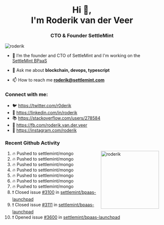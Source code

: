 <h1 align="center">Hi 👋,<br/> I'm Roderik van der Veer</h1>
<h3 align="center">CTO & Founder SettleMint</h3>

<p align="left"> <img src="https://komarev.com/ghpvc/?username=roderik" alt="roderik" /> </p>

- 🔭 I’m the founder and CTO of SettleMint and I'm working on the [SettleMint BPaaS](https://settlemint.com)

- 💬 Ask me about **blockchain, devops, typescript**

- 📫 How to reach me **roderik@settlemint.com**



### Connect with me:

- 🐦 https://twitter.com/r0derik
- 🏢 https://linkedin.com/in/roderik
- 📚 https://stackoverflow.com/users/278584
- 🙊 https://fb.com/roderik.van.der.veer
- 📸 https://instagram.com/roderik

### Recent Github Activity
<img src="https://github-readme-stats.vercel.app/api?username=roderik&show_icons=true&count_private=true" alt="roderik" align="right" height="190" />

<!--START_SECTION:activity-->
1. 🔥 Pushed to settlemint/mongo
2. 🔥 Pushed to settlemint/mongo
3. 🔥 Pushed to settlemint/mongo
4. 🔥 Pushed to settlemint/mongo
5. 🔥 Pushed to settlemint/mongo
6. 🔥 Pushed to settlemint/mongo
7. 🔥 Pushed to settlemint/mongo
8. ❗️ Closed issue [#3100](https://github.com/settlemint/bpaas-launchpad/issues/3100) in [settlemint/bpaas-launchpad](https://github.com/settlemint/bpaas-launchpad)
9. ❗️ Closed issue [#3111](https://github.com/settlemint/bpaas-launchpad/issues/3111) in [settlemint/bpaas-launchpad](https://github.com/settlemint/bpaas-launchpad)
10. ❗️ Opened issue [#3600](https://github.com/settlemint/bpaas-launchpad/issues/3600) in [settlemint/bpaas-launchpad](https://github.com/settlemint/bpaas-launchpad)
<!--END_SECTION:activity-->